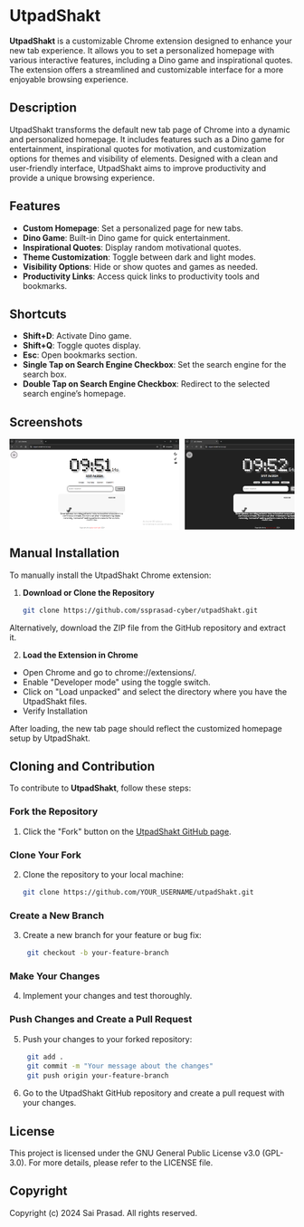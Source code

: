 # UtpadShakt

**UtpadShakt** is a customizable Chrome extension designed to enhance your new tab experience. It allows you to set a personalized homepage with various interactive features, including a Dino game and inspirational quotes. The extension offers a streamlined and customizable interface for a more enjoyable browsing experience.

## Description

UtpadShakt transforms the default new tab page of Chrome into a dynamic and personalized homepage. It includes features such as a Dino game for entertainment, inspirational quotes for motivation, and customization options for themes and visibility of elements. Designed with a clean and user-friendly interface, UtpadShakt aims to improve productivity and provide a unique browsing experience.

## Features

- **Custom Homepage**: Set a personalized page for new tabs.
- **Dino Game**: Built-in Dino game for quick entertainment.
- **Inspirational Quotes**: Display random motivational quotes.
- **Theme Customization**: Toggle between dark and light modes.
- **Visibility Options**: Hide or show quotes and games as needed.
- **Productivity Links**: Access quick links to productivity tools and bookmarks.

## Shortcuts

- **Shift+D**: Activate Dino game.
- **Shift+Q**: Toggle quotes display.
- **Esc**: Open bookmarks section.
- **Single Tap on Search Engine Checkbox**: Set the search engine for the search box.
- **Double Tap on Search Engine Checkbox**: Redirect to the selected search engine’s homepage.

## Screenshots
<div style="display: flex; overflow-x: auto;">
  <img src="assets/homepage-light.PNG" alt="Homepage Light Mode" style="width: 300px; margin-right: 10px;">
  <img src="assets/homepage-dark.PNG" alt="Homepage Dark Mode" style="width: 300px; margin-right: 10px;">
  <img src="assets/bookmarks.PNG" alt="Bookmarks" style="width: 300px;">
</div>


## Manual Installation

To manually install the UtpadShakt Chrome extension:

1. **Download or Clone the Repository**
   ```bash
   git clone https://github.com/ssprasad-cyber/utpadShakt.git
Alternatively, download the ZIP file from the GitHub repository and extract it.

2. **Load the Extension in Chrome**

 - Open Chrome and go to chrome://extensions/.
 - Enable "Developer mode" using the toggle switch.
 - Click on "Load unpacked" and select the directory where you have the UtpadShakt files.
 - Verify Installation

After loading, the new tab page should reflect the customized homepage setup by UtpadShakt.

## Cloning and Contribution

To contribute to **UtpadShakt**, follow these steps:

### Fork the Repository

1. Click the "Fork" button on the [UtpadShakt GitHub page](https://github.com/ssprasad-cyber/utpadShakt).

### Clone Your Fork

2. Clone the repository to your local machine:
   ```bash
   git clone https://github.com/YOUR_USERNAME/utpadShakt.git
### Create a New Branch
3. Create a new branch for your feature or bug fix:
   ```bash
    git checkout -b your-feature-branch
### Make Your Changes
4. Implement your changes and test thoroughly.
### Push Changes and Create a Pull Request
5. Push your changes to your forked repository:

   ```bash
    git add .
    git commit -m "Your message about the changes"
    git push origin your-feature-branch
6. Go to the UtpadShakt GitHub repository and create a pull request with your changes.

## License
This project is licensed under the GNU General Public License v3.0 (GPL-3.0). For more details, please refer to the LICENSE file.

## Copyright
Copyright (c) 2024 Sai Prasad. All rights reserved.
